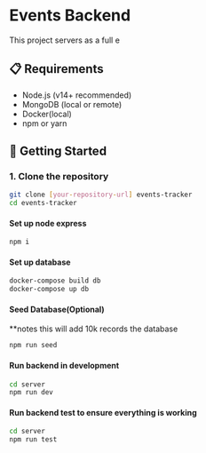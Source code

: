 # Events Backend

This project servers as a full e

## 📋 Requirements

- Node.js (v14+ recommended)
- MongoDB (local or remote)
- Docker(local)
- npm or yarn

## 🚀 Getting Started


### 1. Clone the repository

```bash
git clone [your-repository-url] events-tracker
cd events-tracker
```
#### Set up node express

```bash
npm i
```

#### Set up database
```bash
docker-compose build db
docker-compose up db
```

#### Seed Database(Optional)
**notes this will add 10k records the database
```bash
npm run seed
```

#### Run backend in development
```bash
cd server
npm run dev
```

#### Run backend test to ensure everything is working
```bash
cd server
npm run test
```
